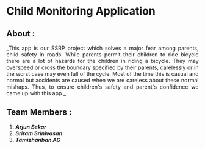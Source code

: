 # Child Monitoring Application

## About :
<div align='justify'>
_This app is our SSRP project which solves a major fear among parents, child safety in roads. While parents permit their children to ride bicycle there are a lot of hazards for the children in riding a bicycle. They may overspeed or cross the boundary specified by their parents, carelessly or in the worst case may even fall of the cycle. Most of the time this is casual and normal but accidents are caused when we are careless about these normal mishaps. Thus, to ensure children's safety and parent's confidence we came up with this app._ </div>

## Team Members :
1. **_Arjun Sekar_**
2. **_Sriram Srinivasan_**
3. **_Tamizhanban AG_**

